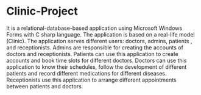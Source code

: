 # Clinic-Project

It is a relational-database-based application using Microsoft Windows Forms with C sharp language. The application is based on a real-life model (Clinic). The application serves different users: doctors, admins, patients , and receptionists. Admins are responsible for creating the accounts of doctors and  receptionists. Patients can use this application to create accounts and book time slots for different doctors. Doctors can use this application to know their schedules, follow the development of different patients and record different medications for different diseases. Receptionists use this application to arrange different appointments between patients and doctors.
